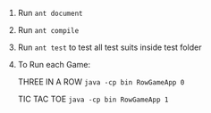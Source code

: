1. Run `ant document`

2. Run `ant compile`

3. Run `ant test` to test all test suits inside test folder

4. To Run each Game:

   THREE IN A ROW
      `java -cp bin RowGameApp 0`
   
   TIC TAC TOE
      `java -cp bin RowGameApp 1`